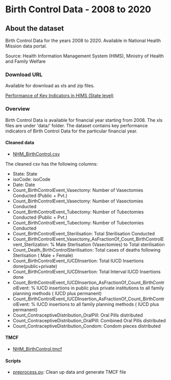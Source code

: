 # Birth Control Data - 2008 to 2020
        
## About the dataset
Birth Control Data for the years 2008 to 2020. Available in National Health Mission data portal.

Source: Health Information Management System (HIMS), Ministry of Health and Family Welfare

### Download URL
Available for download as xls and zip files.

[Performance of Key Indicators in HIMS (State level)](https://nrhm-mis.nic.in/hmisreports/frmstandard_reports.aspx)

### Overview
Birth Control Data is available for financial year starting from 2008. The xls files are under 'data/' folder.
The dataset contains key performance indicators of Birth Control Data for the particular financial year. 

#### Cleaned data
- [NHM_BirthControl.csv](NHM_BirthControl.csv)

The cleaned csv has the following columns:

- State: State
- isoCode: isoCode
- Date: Date
- Count_BirthControlEvent_Vasectomy: Number of Vasectomies Conducted (Public + Pvt.)
- Count_BirthControlEvent_Vasectomy: Number of Vasectomies Conducted
- Count_BirthControlEvent_Tubectomy: Number of Tubectomies Conducted (Public + Pvt.)
- Count_BirthControlEvent_Tubectomy: Number of Tubectomies Conducted
- Count_BirthControlEvent_Sterilisation: Total Sterilisation Conducted
- Count_BirthControlEvent_Vasectomy_AsFractionOf_Count_BirthControlEvent_Sterlization: % Male Sterlisation (Vasectomies) to Total sterilisation
- Count_Death_BirthControlSterilisation: Total cases of deaths following Sterlisation ( Male + Female)
- Count_BirthControlEvent_IUCDInsertion: Total IUCD Insertions done(public+private)
- Count_BirthControlEvent_IUCDInsertion: Total Interval IUCD Insertions done
- Count_BirthControlEvent_IUCDInsertion_AsFractionOf_Count_BirthControlEvent: % IUCD insertions in public plus private institutions to all family planning methods ( IUCD plus permanent)
- Count_BirthControlEvent_IUCDInsertion_AsFractionOf_Count_BirthControlEvent: % IUCD insertions to all family planning methods ( IUCD plus permanent)
- Count_ContraceptiveDistribution_OralPill: Oral Pills distributed
- Count_ContraceptiveDistribution_OralPill: Combined Oral Pills distributed
- Count_ContraceptiveDistribution_Condom: Condom pieces distributed

#### TMCF
- [NHM_BirthControl.tmcf](NHM_BirthControl.tmcf)

#### Scripts
- [preprocess.py](preprocess.py): Clean up data and generate TMCF file
        